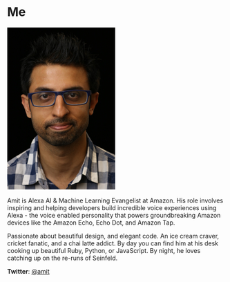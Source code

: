 # Me

![](https://github.com/ajot/me/blob/master/assets/amit.jpg)

Amit is Alexa AI & Machine Learning Evangelist at Amazon. His role involves inspiring and helping developers build incredible voice experiences using Alexa - the voice enabled personality that powers groundbreaking Amazon devices like the Amazon Echo, Echo Dot, and Amazon Tap. 

Passionate about beautiful design, and elegant code. An ice cream craver, cricket fanatic, and a chai latte addict. By day you can find him at his desk cooking up beautiful Ruby, Python, or JavaScript. By night, he loves catching up on the re-runs of Seinfeld.

**Twitter**: [@amit](https://twitter.com/amit)
